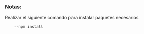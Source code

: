 ### Notas:

Realizar el siguiente comando para instalar paquetes necesarios
```
    --npm install
```
